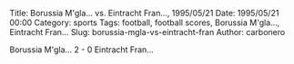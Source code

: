 Title: Borussia M'gla… vs. Eintracht Fran…, 1995/05/21
Date: 1995/05/21 00:00
Category: sports
Tags: football, football scores, Borussia M'gla…, Eintracht Fran…
Slug: borussia-mgla-vs-eintracht-fran
Author: carbonero


Borussia M'gla… 2 - 0 Eintracht Fran…

